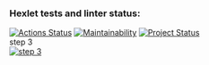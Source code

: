 ### Hexlet tests and linter status:
[![Actions Status](https://github.com/kdi-course/backend-project-lvl2/workflows/hexlet-check/badge.svg)](https://github.com/kdi-course/backend-project-lvl2/actions) 
[![Maintainability](https://api.codeclimate.com/v1/badges/5cc138f0f9a8b84f1b1e/maintainability)](https://codeclimate.com/github/kdi-course/backend-project-lvl2/maintainability) 
[![Project Status](https://github.com/kdi-course/backend-project-lvl2/workflows/project-check/badge.svg)](https://github.com/kdi-course/backend-project-lvl2/actions)  
step 3\
[![step 3](https://asciinema.org/a/ThM6rK5gx8HfCKoNc7lAB3Uah.svg)](https://asciinema.org/a/ThM6rK5gx8HfCKoNc7lAB3Uah)